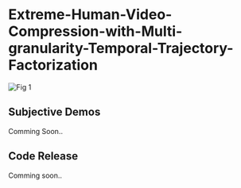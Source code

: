 # Extreme-Human-Video-Compression-with-Multi-granularity-Temporal-Trajectory-Factorization


![Fig 1](https://github.com/user-attachments/assets/7cf3b417-33d4-4631-8072-db166485a012)

## Subjective Demos
Comming Soon..

## Code Release
Comming soon..

